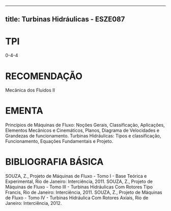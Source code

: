 
---
title: Turbinas Hidráulicas - ESZE087 
---

# TPI

0-4-4

# RECOMENDAÇÃO

Mecânica dos Fluidos II

# EMENTA

Princípios de Máquinas de Fluxo: Noções Gerais, Classificação, Aplicações, Elementos Mecânicos e Cinemáticos, Planos, Diagrama de Velocidades e Grandezas de funcionamento. Turbinas Hidráulicas: Tipos e classificação, Funcionamento, Equações Fundamentais e Projeto.

# BIBLIOGRAFIA BÁSICA

SOUZA, Z., Projeto de Máquinas de Fluxo - Tomo I - Base Teórica e Experimental, Rio de Janeiro: Interciência, 2011.
SOUZA, Z., Projeto de Máquinas de Fluxo - Tomo III - Turbinas Hidráulicas Com Rotores Tipo Francis, Rio de Janeiro: Interciência, 2011.
SOUZA, Z., Projeto de Máquinas de Fluxo - Tomo IV - Turbinas Hidráulica Com Rotores Axiais, Rio de Janeiro: Interciência, 2012.
        